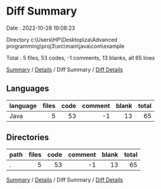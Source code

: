 # Diff Summary

Date : 2022-10-28 19:08:23

Directory c:\\Users\\HP\\Desktop\\za\\Advanced programming\\proj3\\src\\main\\java\\com\\example

Total : 5 files,  53 codes, -1 comments, 13 blanks, all 65 lines

[Summary](results.md) / [Details](details.md) / Diff Summary / [Diff Details](diff-details.md)

## Languages
| language | files | code | comment | blank | total |
| :--- | ---: | ---: | ---: | ---: | ---: |
| Java | 5 | 53 | -1 | 13 | 65 |

## Directories
| path | files | code | comment | blank | total |
| :--- | ---: | ---: | ---: | ---: | ---: |
| . | 5 | 53 | -1 | 13 | 65 |

[Summary](results.md) / [Details](details.md) / Diff Summary / [Diff Details](diff-details.md)